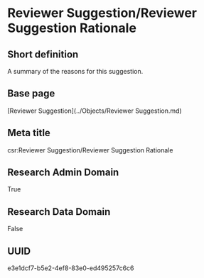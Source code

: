 # Reviewer Suggestion/Reviewer Suggestion Rationale
## Short definition
A summary of the reasons for this suggestion.
## Base page
[Reviewer Suggestion](../Objects/Reviewer Suggestion.md)
## Meta title
csr:Reviewer Suggestion/Reviewer Suggestion Rationale
## Research Admin Domain
True
## Research Data Domain
False
## UUID
e3e1dcf7-b5e2-4ef8-83e0-ed495257c6c6
